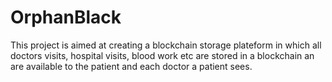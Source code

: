 # OrphanBlack
This project is aimed at creating a blockchain storage plateform in which all doctors visits, hospital visits, blood work etc are stored in a blockchain an are available to the patient and each doctor a patient sees.